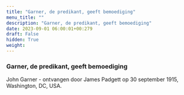 ```yaml
---
title: "Garner, de predikant, geeft bemoediging"
menu_title: ""
description: "Garner, de predikant, geeft bemoediging"
date: 2023-09-01 06:00:01+00:279
draft: False
hidden: True
weight:
---
```

### Garner, de predikant, geeft bemoediging

John Garner - ontvangen door James Padgett op 30 september 1915, Washington, DC, USA.
